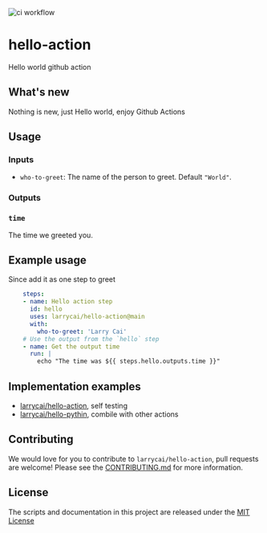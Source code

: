 ![ci workflow](https://github.com/larrycai/hello-action/actions/workflows/hello-action.yml/badge.svg)

# hello-action

Hello world github action

## What's new

Nothing is new, just Hello world, enjoy Github Actions

## Usage

### Inputs

* `who-to-greet`: The name of the person to greet. Default `"World"`.

### Outputs

### `time`

The time we greeted you.

## Example usage

Since add it as one step to greet

```yaml
    steps:
    - name: Hello action step
      id: hello
      uses: larrycai/hello-action@main
      with:
        who-to-greet: 'Larry Cai'
    # Use the output from the `hello` step
    - name: Get the output time
      run: |
        echo "The time was ${{ steps.hello.outputs.time }}"
```

## Implementation examples

* [larrycai/hello-action](https://github.com/larrycai/hello-action), self testing
* [larrycai/hello-pythin](https://github.com/larrycai/hello-python), combile with other actions

## Contributing
We would love for you to contribute to `larrycai/hello-action`, pull requests are welcome! Please see the [CONTRIBUTING.md](CONTRIBUTING.md) for more information.

## License
The scripts and documentation in this project are released under the [MIT License](LICENSE)